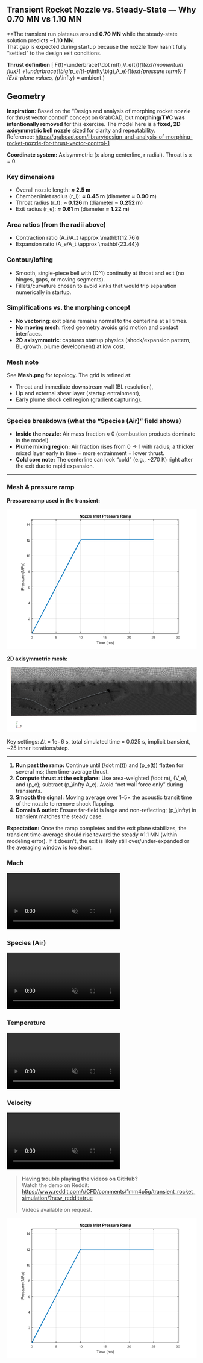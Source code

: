 ## Transient Rocket Nozzle vs. Steady-State — Why 0.70 MN vs 1.10 MN

**The transient run plateaus around **0.70 MN** while the steady-state solution predicts **~1.10 MN**.  
That gap is expected during startup because the nozzle flow hasn’t fully “settled” to the design exit conditions.

**Thrust definition**
\[
F(t)=\underbrace{\dot m(t)\,V_e(t)}_{\text{momentum flux}}
+\underbrace{\big(p_e(t)-p_\infty\big)\,A_e}_{\text{pressure term}}
\]
(Exit-plane values, \(p_\infty\) = ambient.)

## Geometry

**Inspiration:** Based on the “Design and analysis of morphing rocket nozzle for thrust vector control” concept on GrabCAD, but **morphing/TVC was intentionally removed** for this exercise. The model here is a **fixed, 2D axisymmetric bell nozzle** sized for clarity and repeatability.  
Reference: https://grabcad.com/library/design-and-analysis-of-morphing-rocket-nozzle-for-thrust-vector-control-1

**Coordinate system:** Axisymmetric (x along centerline, r radial). Throat is x = 0.

### Key dimensions
- Overall nozzle length: **≈ 2.5 m**
- Chamber/inlet radius \(r_i\): **≈ 0.45 m** (diameter ≈ **0.90 m**)
- Throat radius \(r_t\): **≈ 0.126 m** (diameter ≈ **0.252 m**)
- Exit radius \(r_e\): **≈ 0.61 m** (diameter ≈ **1.22 m**)

### Area ratios (from the radii above)
- Contraction ratio \(A_i/A_t \approx \mathbf{12.76}\)
- Expansion ratio \(A_e/A_t \approx \mathbf{23.44}\)

### Contour/lofting
- Smooth, single-piece bell with \(C^1\) continuity at throat and exit (no hinges, gaps, or moving segments).
- Fillets/curvature chosen to avoid kinks that would trip separation numerically in startup.

### Simplifications vs. the morphing concept
- **No vectoring**: exit plane remains normal to the centerline at all times.
- **No moving mesh**: fixed geometry avoids grid motion and contact interfaces.
- **2D axisymmetric**: captures startup physics (shock/expansion pattern, BL growth, plume development) at low cost.

### Mesh note
See **Mesh.png** for topology. The grid is refined at:
- Throat and immediate downstream wall (BL resolution),
- Lip and external shear layer (startup entrainment),
- Early plume shock cell region (gradient capturing).




---

### Species breakdown (what the “Species (Air)” field shows)
- **Inside the nozzle:** Air mass fraction ≈ 0 (combustion products dominate in the model).  
- **Plume mixing region:** Air fraction rises from 0 → 1 with radius; a thicker mixed layer early in time = more entrainment = lower thrust.  
- **Cold core note:** The centerline can look “cold” (e.g., ~270 K) right after the exit due to rapid expansion.
---

### Mesh & pressure ramp
**Pressure ramp used in the transient:**

![Pressure ramp](PressureRamp.png)

**2D axisymmetric mesh:**

![Mesh](Mesh.png)

Key settings: Δt = 1e−6 s, total simulated time = 0.025 s, implicit transient, ~25 inner iterations/step.

---

1. **Run past the ramp:** Continue until \(\dot m(t)\) and \(p_e(t)\) flatten for several ms; then time-average thrust.
2. **Compute thrust at the exit plane:** Use area-weighted \(\dot m\), \(V_e\), and \(p_e\); subtract \(p_\infty A_e\). Avoid “net wall force only” during transients.
3. **Smooth the signal:** Moving average over 1–5× the acoustic transit time of the nozzle to remove shock flapping.
4. **Domain & outlet:** Ensure far-field is large and non-reflecting; \(p_\infty\) in transient matches the steady case.

**Expectation:** Once the ramp completes and the exit plane stabilizes, the transient time-average should rise toward the steady ≈1.1 MN (within modeling error). If it doesn’t, the exit is likely still over/under-expanded or the averaging window is too short.


### Mach
<video controls muted playsinline loop style="max-width:100%;height:auto;">
  <source src="Media/Mach.mp4" type="video/mp4">
</video>

### Species (Air)
<video controls muted playsinline loop style="max-width:100%;height:auto;">
  <source src="Media/SpeciesAir.mp4" type="video/mp4">
</video>

### Temperature
<video controls muted playsinline loop style="max-width:100%;height:auto;">
  <source src="Media/Temp.mp4" type="video/mp4">
</video>

### Velocity
<video controls muted playsinline loop style="max-width:100%;height:auto;">
  <source src="Media/Velocity.mp4" type="video/mp4">
</video>

> **Having trouble playing the videos on GitHub?**  
> Watch the demo on Reddit:  
> https://www.reddit.com/r/CFD/comments/1mm4p5g/transient_rocket_simulation/?new_reddit=true  
>  
> Videos available on request.

[![Watch the video on Reddit](PressureRamp.png)](https://www.reddit.com/r/CFD/comments/1mm4p5g/transient_rocket_simulation/?new_reddit=true)
